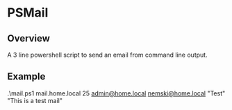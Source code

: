 PSMail
=======

Overview
--------

A 3 line powershell script to send an email from command line output.

Example
-------

.\mail.ps1 mail.home.local 25 admin@home.local nemski@home.local "Test" "This is a test mail"